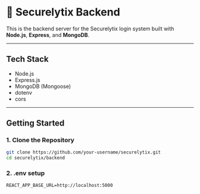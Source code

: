 # 🔧 Securelytix Backend

This is the backend server for the Securelytix login system built with **Node.js**, **Express**, and **MongoDB**.

---

##  Tech Stack

- Node.js
- Express.js
- MongoDB (Mongoose)
- dotenv
- cors

---

##  Getting Started

### 1. Clone the Repository

```bash
git clone https://github.com/your-username/securelytix.git
cd securelytix/backend
```

### 2. .env setup
```
REACT_APP_BASE_URL=http://localhost:5000
